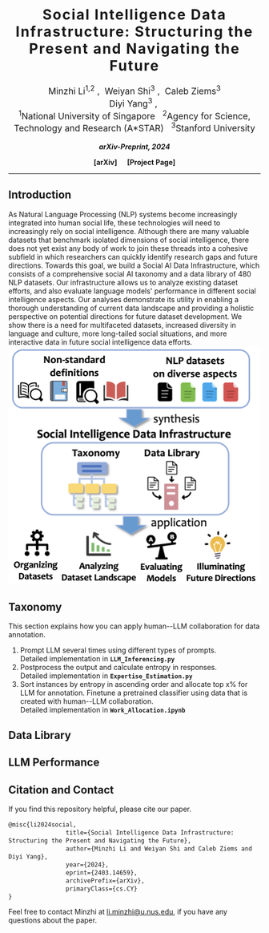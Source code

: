 <h1 align='center' style="text-align:center; font-weight:bold; font-size:2.0em;letter-spacing:2.0px;"> Social Intelligence Data Infrastructure: Structuring the Present and Navigating the Future </h1>

<p align='center' style="text-align:center;font-size:1.25em;">
    <a href="https://www.yi-zeng.com/" target="_blank" style="text-decoration: none;">Minzhi Li<sup>1,2</sup></a>&nbsp;,&nbsp;
    <a href="https://wyshi.github.io/" target="_blank" style="text-decoration: none;">Weiyan Shi<sup>3</sup></a>&nbsp;,&nbsp;
    <a href="https://communication.ucdavis.edu/people/jingwen-zhang" target="_blank" style="text-decoration: none;">Caleb Ziems<sup>3</sup></a><br>
    <a href="https://cs.stanford.edu/~diyiy/" target="_blank" style="text-decoration: none;">Diyi Yang<sup>3</sup></a>&nbsp;,&nbsp;
    <br/> 
<sup>1</sup>National University of Singapore&nbsp;&nbsp;&nbsp;<sup>2</sup>Agency for Science, Technology and Research (A*STAR)&nbsp;&nbsp;&nbsp;<sup>3</sup>Stanford University
</p>
<p align='center';>
<b>
<em>arXiv-Preprint, 2024</em> <br>
</b>
</p>
<p align='center' style="text-align:center;font-size:2.5 em;">
<b>
    <a href="https://arxiv.org/abs/2403.14659" target="_blank" style="text-decoration: none;">[arXiv]</a>&nbsp;&nbsp;&nbsp;&nbsp;&nbsp;&nbsp;<a href="https://salt-nlp.github.io/Social-Intelligence-Data-Infrastructure/" target="_blank" style="text-decoration: none;">[Project Page]</a>
</b>
</p>

------------

## Introduction
As Natural Language Processing (NLP) systems become increasingly integrated into human social life, these technologies will need to increasingly rely on social intelligence. Although there are many valuable datasets that benchmark isolated dimensions of social intelligence, there does not yet exist any body of work to join these threads into a cohesive subfield in which researchers can quickly identify research gaps and future directions. Towards this goal, we build a Social AI Data Infrastructure, which consists of a comprehensive social AI taxonomy and a data library of 480 NLP datasets. Our infrastructure allows us to analyze existing dataset efforts, and also evaluate language models' performance in different social intelligence aspects. Our analyses demonstrate its utility in enabling a thorough understanding of current data landscape and providing a holistic perspective on potential directions for future dataset development. We show there is a need for multifaceted datasets, increased diversity in language and culture, more long-tailed social situations, and more interactive data in future social intelligence data efforts.
<img src="website/images/overview5.png">

## Taxonomy
This section explains how you can apply human--LLM collaboration for data annotation.
1. Prompt LLM several times using different types of prompts.\
Detailed implementation in **`LLM_Inferencing.py`**
2. Postprocess the output and calculate entropy in responses.\
Detailed implementation in **`Expertise_Estimation.py`**
3. Sort instances by entropy in ascending order and allocate top x% for LLM for annotation. Finetune a pretrained classifier using data that is created with human--LLM collaboration.\
Detailed implementation in **`Work_Allocation.ipynb`**

## Data Library

## LLM Performance

## Citation and Contact
If you find this repository helpful, please cite our paper.

```
@misc{li2024social,
                title={Social Intelligence Data Infrastructure: Structuring the Present and Navigating the Future}, 
                author={Minzhi Li and Weiyan Shi and Caleb Ziems and Diyi Yang},
                year={2024},
                eprint={2403.14659},
                archivePrefix={arXiv},
                primaryClass={cs.CY}
}
```

Feel free to contact Minzhi at li.minzhi@u.nus.edu, if you have any questions about the paper.

